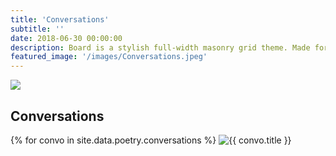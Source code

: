 ```yaml
---
title: 'Conversations'
subtitle: ''
date: 2018-06-30 00:00:00
description: Board is a stylish full-width masonry grid theme. Made for designers, artists, photographers and developers to show off their best work.
featured_image: '/images/Conversations.jpeg'
---
```


![](/Lets-s-Act.github.io/images/Conversations.jpeg)

## Conversations

<div class="gallery" data-columns="3">
    {% for convo in site.data.poetry.conversations %} 
        <img src="/Lets-s-Act.github.io/{{convo.image}}" alt="{{ convo.title }}"/>
        <audio src="https://lets-act.s3.us-east-2.amazonaws.com/{{convo.audio}}" type="audio/mpeg">
    {% end %}
</div>